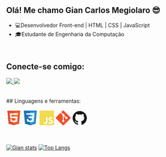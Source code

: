 ## Olá! Me chamo Gian Carlos Megiolaro  😎


- :computer:Desenvolvedor Front-end | HTML | CSS | JavaScript <br>
- :mortar_board:Estudante de Engenharia da Computação


<br>

## Conecte-se comigo:

<p>
<a align="left" href="https://www.linkedin.com/in/giancarlosmegiolaro/">
<img src="https://img.shields.io/badge/LinkedIn-0077B5?style=for-the-badge&logo=linkedin&logoColor=white">
</a>
<a href="https://www.instagram.com/gcmegiolaro/">
<img src= "https://img.shields.io/badge/Instagram-E4405F?style=for-the-badge&logo=instagram&logoColor=white">
</a>


<br>
<br>
<br>
## Linguagens e ferramentas:
<br>
<br>
<img width=40px src="https://raw.githubusercontent.com/devicons/devicon/master/icons/html5/html5-original.svg">
<img width=40px src="https://raw.githubusercontent.com/devicons/devicon/master/icons/css3/css3-original.svg">
<img width=40px src="https://raw.githubusercontent.com/devicons/devicon/master/icons/javascript/javascript-plain.svg">
<img width=40px src="https://raw.githubusercontent.com/devicons/devicon/1119b9f84c0290e0f0b38982099a2bd027a48bf1/icons/git/git-original.svg">
<img width=40px src="https://raw.githubusercontent.com/devicons/devicon/1119b9f84c0290e0f0b38982099a2bd027a48bf1/icons/github/github-original.svg">

<br>
<br>
<br>

[![Gian stats](https://github-readme-stats.vercel.app/api?username=Megiolaro)](https://github.com/anuraghazra/github-readme-stats)
[![Top Langs](https://github-readme-stats.vercel.app/api/top-langs/?username=Megiolaro)](https://github.com/anuraghazra/github-readme-stats)
